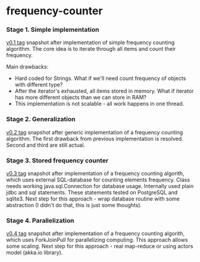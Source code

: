 frequency-counter
=================

### Stage 1. Simple implementation
[v0.1 tag](https://github.com/radik/frequency-counter/tree/v0.1) snapshot after implementation of simple frequency counting algorithm. The core idea is to iterate through all items and count their frequency.

Main drawbacks:
* Hard coded for Strings. What if we'll need count frequency of objects with different type?
* After the iterator's exhausted, all items stored in memory. What if iterator has more different objects than we can store in RAM?
* This implementation is not scalable - all work happens in one thread.

### Stage 2. Generalization
[v0.2 tag](https://github.com/radik/frequency-counter/tree/v0.2) snapshot after generic implementation of a frequency counting algorithm. The first drawback from previous implementation is resolved. Second and third are still actual.

### Stage 3. Stored frequency counter
[v0.3 tag](https://github.com/radik/frequency-counter/tree/v0.3) snapshot after implementation of a frequency counting algorith, which uses external SQL-database for counting elements frequency. Class needs working java.sql.Connection for database usage. Internally used plain jdbc and sql statements. These statements tested on PostgreSQL and sqlite3. Next step for this approach - wrap database routine with some abstraction (I didn't do that, this is just some thoughts).

### Stage 4. Parallelization
[v0.4 tag](https://github.com/radik/frequency-counter/tree/v0.4) snapshot after implementation of a frequency counting algorith, which uses ForkJoinPull for parallelizing computing. This approach allows some scaling. Next step for this approach - real map-reduce or using actors model (akka.io library).
